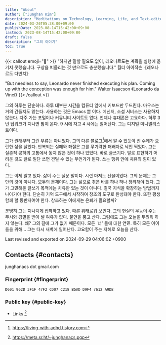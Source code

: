 ```yaml
---
title: "About"
author: ["Junghan Kim"]
description: "Meditations on Technology, Learning, Life, and Text-editor"
date: 2024-03-26T05:38:00+09:00
publishDate: 2023-08-14T15:42:00+09:00
lastmod: 2023-08-14T15:42:00+09:00
draft: false
description: "그의 이야기"
toc: true
---
```


<style>details summary { color: green; }</style>

<style>details .details { color: blue; }</style>

{{< callout emoji="🔮" >}}
"하지만 말할 필요도 없이, 레오나르도는 계획을 실행에 옮기지 못했습니다. 구상을 떠올리는 것 만으로도 충분했습니다."
월터 아이작슨《레오나르도 다빈치》

"But needless to say, Leonardo never finished executing his plan. Coming up with the conception was enough for him."
Walter Isaacson 《Leonardo da Vinci》
{{< /callout >}}

그의 하루는 단순하다. 하루 대부분 시간을 컴퓨터 앞에서 키보드만 두드린다. 마우스는 거의 건들지도 않는다. 사용하는 것은 Emacs 뿐 이다. 메신저, 소설 서비스는 사용하지 않는다. 자주 가는 포털이나 커뮤니티 사이트도 없다. 언제나 휴대폰은 고요하다. 하루 3 번 딥워크가 지나면 밤이 온다. 9 시에 자고 4 시에는 일어난다. 그는 디지털 미니멀리스트이다.

그가 원래부터 그런 부류는 아니었다. 그의 다른 블로그[^fn:1]에서 알 수 있듯이 빈 수레가 요란한 삶을 살았다. 반복되는 실패와 좌절은 그를 무기력한 패배자로 낙인 찍었다. 그는 실존적 공허의 고통에서 놓지 않은 것이 하나 있었다. 바로 글쓰기다. 말로 표현하기 어려운 것도 글로 일단 쓰면 견딜 수 있는 무언가가 된다. 쓰는 행위 안에 치유의 힘이 있다.

그는 이제 알고 있다. 삶이 주는 질문 말이다. 시련 마저도 선물이었다. 그의 문제는 그 만의 것이 아니다. 모두의 문제이다. 그는 삶으로 겪은 바를 하나 하나 정리해야 했다. 그가 고민해온 글쓰기 목적에는 치유만 있는 것이 아니다. 결국 지식을 확장하는 방법까지 나아가야 한다. 단순히 기억 도구에서 시작하여 창조의 도구로 완성돼야 한다. 또한 평생 함께 할 동반자여야 한다. 창조하는 이에게는 은퇴가 필요할까?

분명히 그는 지나치게 집착하고 있다. 때론 위태로워 보인다. 그의 현실의 무능이 주는 무시와 경멸을 받아 낼 여유가 없다. 불안을 품고 산다. 그럼에도 그는 오늘을 두려워 하지 않는다. 왜? 그의 길에 그가 없기 때문이다. 모든 '너' 들에 대한 연민. 특히 모든 아이들을 위해... 그는 다시 새벽에 일어난다. 고요함이 주는 지혜로 오늘을 산다.

Last revised and exported on 2024-09-29 04:06:02 +0900


## Contacts {#contacts}

junghanacs dot gmail.com


### Fingerprint {#fingerprint}

```text
D601 962D 3F1F 47F2 CD07 C218 B5AD D9F4 7612 A9DB
```


### Public key {#public-key}

-   Links&nbsp;[^fn:2]

[^fn:1]: <https://living-with-adhd.tistory.com>
[^fn:2]: <https://meta.sr.ht/~junghanacs.pgp>
